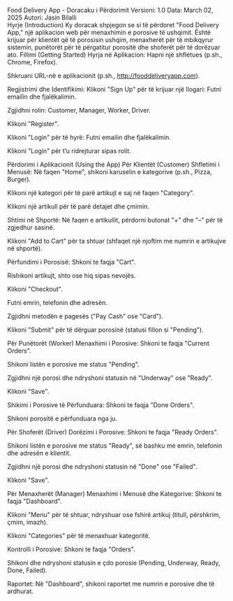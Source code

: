 Food Delivery App - Doracaku i Përdorimit
Versioni: 1.0
Data: March 02, 2025
Autori: Jasin Bilalli  
Hyrje (Introduction)
Ky doracak shpjegon se si të përdoret "Food Delivery App," një aplikacion web për menaxhimin e porosive të ushqimit. Është krijuar për klientët që të porosisin ushqim, menaxherët për të mbikqyrur sistemin, punëtorët për të përgatitur porositë dhe shoferët për të dorëzuar ato.
Fillimi (Getting Started)
Hyrja në Aplikacion:
Hapni një shfletues (p.sh., Chrome, Firefox).

Shkruani URL-në e aplikacionit (p.sh., http://fooddeliveryapp.com).

Regjistrimi dhe Identifikimi:
Klikoni "Sign Up" për të krijuar një llogari:
Futni emailin dhe fjalëkalimin.

Zgjidhni rolin: Customer, Manager, Worker, Driver.

Klikoni "Register".

Klikoni "Login" për të hyrë:
Futni emailin dhe fjalëkalimin.

Klikoni "Login" për t’u ridrejturar sipas rolit.

Përdorimi i Aplikacionit (Using the App)
Për Klientët (Customer)
Shfletimi i Menusë:
Në faqen "Home", shikoni karuselin e kategorive (p.sh., Pizza, Burger).

Klikoni një kategori për të parë artikujt e saj në faqen "Category".

Klikoni një artikull për të parë detajet dhe çmimin.

Shtimi në Shportë:
Në faqen e artikullit, përdorni butonat "+" dhe "–" për të zgjedhur sasinë.

Klikoni "Add to Cart" për ta shtuar (shfaqet një njoftim me numrin e artikujve në shportë).

Përfundimi i Porosisë:
Shkoni te faqja "Cart".

Rishikoni artikujt, shto ose hiq sipas nevojës.

Klikoni "Checkout".

Futni emrin, telefonin dhe adresën.

Zgjidhni metodën e pagesës ("Pay Cash" ose "Card").

Klikoni "Submit" për të dërguar porosinë (statusi fillon si "Pending").

Për Punëtorët (Worker)
Menaxhimi i Porosive:
Shkoni te faqja "Current Orders".

Shikoni listën e porosive me status "Pending".

Zgjidhni një porosi dhe ndryshoni statusin në "Underway" ose "Ready".

Klikoni "Save".

Shikimi i Porosive të Përfunduara:
Shkoni te faqja "Done Orders".

Shikoni porositë e përfunduara nga ju.

Për Shoferët (Driver)
Dorëzimi i Porosive:
Shkoni te faqja "Ready Orders".

Shikoni listën e porosive me status "Ready", së bashku me emrin, telefonin dhe adresën e klientit.

Zgjidhni një porosi dhe ndryshoni statusin në "Done" ose "Failed".

Klikoni "Save".

Për Menaxherët (Manager)
Menaxhimi i Menusë dhe Kategorive:
Shkoni te faqja "Dashboard".

Klikoni "Menu" për të shtuar, ndryshuar ose fshirë artikuj (titull, përshkrim, çmim, imazh).

Klikoni "Categories" për të menaxhuar kategoritë.

Kontrolli i Porosive:
Shkoni te faqja "Orders".

Shikoni dhe ndryshoni statusin e çdo porosie (Pending, Underway, Ready, Done, Failed).

Raportet:
Në "Dashboard", shikoni raportet me numrin e porosive dhe të ardhurat.
